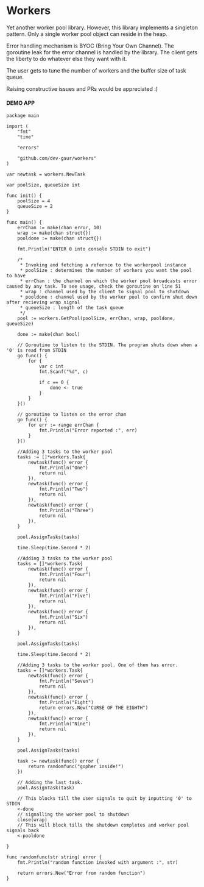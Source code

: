 # Workers

Yet another worker pool library.
However, this library implements a singleton pattern. Only a single worker pool object can reside in the heap.

Error handling mechanism is BYOC (Bring Your Own Channel). The goroutine leak for the error channel is handled by the library.
The client gets the liberty to do whatever else they want with it.

The user gets to tune the number of workers and the buffer size of task queue.

Raising constructive issues and PRs would be appreciated :)

#### DEMO APP

```golang
package main

import (
	"fmt"
	"time"

	"errors"

	"github.com/dev-gaur/workers"
)

var newtask = workers.NewTask

var poolSize, queueSize int

func init() {
	poolSize = 4
	queueSize = 2
}

func main() {
	errChan := make(chan error, 10)
	wrap := make(chan struct{})
	pooldone := make(chan struct{})

	fmt.Println("ENTER 0 into console STDIN to exit")

	/*
	 * Invoking and fetching a refernce to the workerpool instance
	 * poolSize : determines the number of workers you want the pool to have
	 * errChan : the channel on which the worker pool broadcasts error caused by any task. To see usage, check the goroutine on line 51
	 * wrap : channel used by the client to signal pool to shutdown
	 * pooldone : channel used by the worker pool to confirm shut down after recieving wrap signal
	 * queueSize : length of the task queue
	 */
	pool := workers.GetPool(poolSize, errChan, wrap, pooldone, queueSize)

	done := make(chan bool)

	// Goroutine to listen to the STDIN. The program shuts down when a '0' is read from STDIN
	go func() {
		for {
			var c int
			fmt.Scanf("%d", c)

			if c == 0 {
				done <- true
			}
		}
	}()

	// goroutine to listen on the error chan
	go func() {
		for err := range errChan {
			fmt.Println("Error reported :", err)
		}
	}()

	//Adding 3 tasks to the worker pool
	tasks := []*workers.Task{
		newtask(func() error {
			fmt.Println("One")
			return nil
		}),
		newtask(func() error {
			fmt.Println("Two")
			return nil
		}),
		newtask(func() error {
			fmt.Println("Three")
			return nil
		}),
	}

	pool.AssignTasks(tasks)

	time.Sleep(time.Second * 2)

	//Adding 3 tasks to the worker pool
	tasks = []*workers.Task{
		newtask(func() error {
			fmt.Println("Four")
			return nil
		}),
		newtask(func() error {
			fmt.Println("Five")
			return nil
		}),
		newtask(func() error {
			fmt.Println("Six")
			return nil
		}),
	}

	pool.AssignTasks(tasks)

	time.Sleep(time.Second * 2)

	//Adding 3 tasks to the worker pool. One of them has error.
	tasks = []*workers.Task{
		newtask(func() error {
			fmt.Println("Seven")
			return nil
		}),
		newtask(func() error {
			fmt.Println("Eight")
			return errors.New("CURSE OF THE EIGHTH")
		}),
		newtask(func() error {
			fmt.Println("Nine")
			return nil
		}),
	}

	pool.AssignTasks(tasks)

	task := newtask(func() error {
		return randomfunc("gopher inside!")
	})

	// Adding the last task.
	pool.AssignTask(task)

	// This blocks till the user signals to quit by inputting '0' to STDIN
	<-done
	// signalling the worker pool to shutdown
	close(wrap)
	// This will block tills the shutdown completes and worker pool signals back
	<-pooldone

}

func randomfunc(str string) error {
	fmt.Println("random function invoked with argument :", str)

	return errors.New("Error from random function")
}
```
